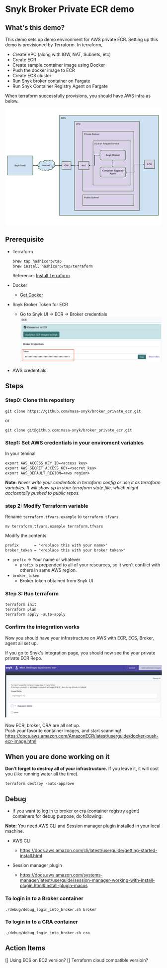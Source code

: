 # Snyk Broker Private ECR demo

## What's this demo?

This demo sets up demo environment for AWS private ECR.
Setting up this demo is provisioned by Terraform.
In terraform, 
* Create VPC (along with IGW, NAT, Subnets, etc)
* Create ECR 
* Create sample container image using Docker
* Push the docker image to ECR
* Create ECS cluster
* Run Snyk broker container on Fargate
* Run Snyk Container Registry Agent on Fargate

When terraform successfully provisions, you should have AWS infra as below.

<img src="./asset/Brocker_private_ecr_demo.png">

## Prerequisite

*  Terraform 
    ``` shell
    brew tap hashicorp/tap
    brew install hashicorp/tap/terraform
    ```
    Reference: [Install Terraform](https://learn.hashicorp.com/tutorials/terraform/install-cli)
    
* Docker
  * [Get Docker](https://docs.docker.com/get-docker/)

* Snyk Broker Token for ECR
    * Go to Snyk UI -> ECR -> Broker credentials
        <img src="./asset/broker_token.png">
* AWS credentials

## Steps

### Step0: Clone this repository

```
git clone https://github.com/masa-snyk/broker_private_ecr.git
```

or

```
git clone git@github.com:masa-snyk/broker_private_ecr.git
```

### Step1: Set AWS credentials in your enviroment variables

In your teminal
```
export AWS_ACCESS_KEY_ID=<access key>
export AWS_SECRET_ACCESS_KEY=<secret_key>
export AWS_DEFAULT_REGION=<aws region>
```

**Note:** *Never write your credentials in terraform config or use it as terraform variables. It will show up in your terraform state file, which might accicentally pushed to public repos.*

### step 2: Modify Terraform variable

Rename `terraform.tfvars.example` to `terraform.tfvars`.

```
mv terraform.tfvars.example terraform.tfvars
```

Modify the contents

```
prefix       = "<replace this with your name>"
broker_token = "<replace this with your broker token>"
```

* `prefix` -> Your name or whatever
    * `prefix` is prepended to all of your resources, so it won't conflict with others in same AWS region.
* `broker_token`
  * Broker token obtained from Snyk UI

### Step 3: Run terraform

```
terraform init
terraform plan
terraform apply -auto-apply
```

### Confirm the integration works

Now you should have your infrastructure on AWS with ECR, ECS, Broker, agent all set up.

If you go to Snyk's integration page, you should now see the your private private ECR Repo.

<img src="./asset/ecr_integration.png">

Now ECR, broker, CRA are all set up.  
Push your favorite container images, and start scanning!
https://docs.aws.amazon.com/AmazonECR/latest/userguide/docker-push-ecr-image.html

## When you are done working on it

**Don't forget to destroy all of your infrastructure.**
If you leave it, it will cost you (like running water all the time).

```
terraform destroy -auto-approve
```

## Debug

* If you want to log in to broker or cra (container registry agent) containers for debug purpose, do following:

**Note:** You need AWS CLI and Session manager plugin installed in your local machine.
  * AWS CLI
    * https://docs.aws.amazon.com/cli/latest/userguide/getting-started-install.html

  * Session manager plugin
    * https://docs.aws.amazon.com/systems-manager/latest/userguide/session-manager-working-with-install-plugin.html#install-plugin-macos

 ### To login in to a Broker container

```
./debug/debug_login_into_broker.sh broker
```

### To login in to a CRA container

```
./debug/debug_login_into_broker.sh cra
```

## Action Items

[] Using ECS on EC2 version?
[] Terraform cloud compatible versioin?